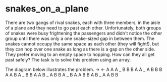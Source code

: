 # snakes_on_a_plane

There are two gangs of rival snakes, each with three members, in the aisle of a plane and they need to go past each other. Unfortunately, both groups of snakes were busy frightening the passengers and didn't notice the other group until there was only a one snake-sized gap in between them. The snakes cannot occupy the same space as each other (they will fight!), but they can hop over one snake as long as there is a gap on the other side. They prefer moving to an empty space to hopping. How can they all get past safely? The task is to solve this problem using an array.

The diagram below illustrates the problem.
    →     ←
A A A  _  B B B
A A _ A B B B
A A B A _ B B
A A B _ A B B
A _ B A A B B
A B _ A A B B
